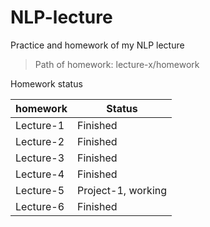 # NLP-lecture
Practice and homework of my NLP lecture



> Path of homework:   lecture-x/homework



Homework status

| homework  | Status             |
| --------- | ------------------ |
| Lecture-1 | Finished           |
| Lecture-2 | Finished           |
| Lecture-3 | Finished           |
| Lecture-4 | Finished           |
| Lecture-5 | Project-1, working |
| Lecture-6 | Finished           |